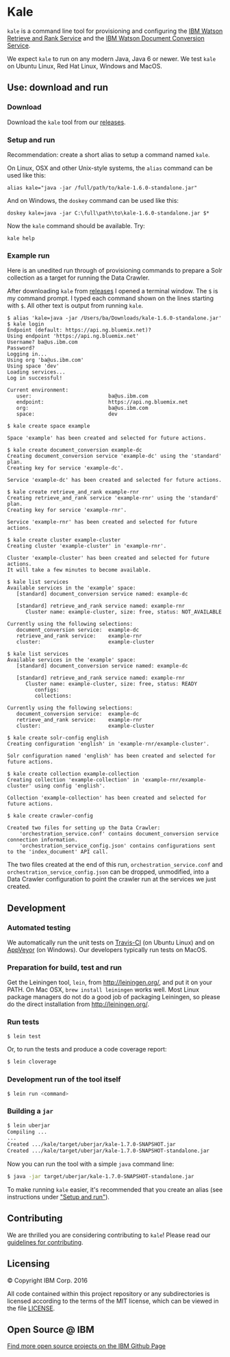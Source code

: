 # Kale

`kale` is a command line tool for provisioning and configuring the [IBM Watson
Retrieve and Rank
Service](http://www.ibm.com/smarterplanet/us/en/ibmwatson/developercloud/retrieve-rank.html)
and the [IBM Watson Document Conversion
Service](http://www.ibm.com/smarterplanet/us/en/ibmwatson/developercloud/document-conversion.html).

We expect `kale` to run on any modern Java, Java 6 or newer.
We test `kale` on Ubuntu Linux, Red Hat Linux, Windows and MacOS.

## Use: download and run

### Download

Download the `kale` tool from our
[releases](https://github.com/IBM-Watson/kale/releases).

### Setup and run

Recommendation: create a short alias to setup a command named `kale`.

On Linux, OSX and other Unix-style systems, the `alias` command can be used like this:

    alias kale="java -jar /full/path/to/kale-1.6.0-standalone.jar"

And on Windows, the `doskey` command can be used like this:

    doskey kale=java -jar C:\full\path\to\kale-1.6.0-standalone.jar $*

Now the `kale` command should be available. Try:

    kale help

### Example run

Here is an unedited run through of provisioning commands to prepare a
Solr collection as a target for running the Data Crawler.

After downloading `kale` from
[releases](https://github.com/IBM-Watson/kale/releases) I opened a
terminal window. The `$` is my command prompt. I typed each command
shown on the lines starting with `$`. All other text is output from
running `kale`.

```
$ alias 'kale=java -jar /Users/ba/Downloads/kale-1.6.0-standalone.jar'
$ kale login
Endpoint (default: https://api.ng.bluemix.net)?
Using endpoint 'https://api.ng.bluemix.net'
Username? ba@us.ibm.com
Password?
Logging in...
Using org 'ba@us.ibm.com'
Using space 'dev'
Loading services...
Log in successful!

Current environment:
   user:                         ba@us.ibm.com
   endpoint:                     https://api.ng.bluemix.net
   org:                          ba@us.ibm.com
   space:                        dev

$ kale create space example

Space 'example' has been created and selected for future actions.

$ kale create document_conversion example-dc
Creating document_conversion service 'example-dc' using the 'standard' plan.
Creating key for service 'example-dc'.

Service 'example-dc' has been created and selected for future actions.

$ kale create retrieve_and_rank example-rnr
Creating retrieve_and_rank service 'example-rnr' using the 'standard' plan.
Creating key for service 'example-rnr'.

Service 'example-rnr' has been created and selected for future actions.

$ kale create cluster example-cluster
Creating cluster 'example-cluster' in 'example-rnr'.

Cluster 'example-cluster' has been created and selected for future actions.
It will take a few minutes to become available.

$ kale list services
Available services in the 'example' space:
   [standard] document_conversion service named: example-dc

   [standard] retrieve_and_rank service named: example-rnr
      Cluster name: example-cluster, size: free, status: NOT_AVAILABLE

Currently using the following selections:
   document_conversion service:  example-dc
   retrieve_and_rank service:    example-rnr
   cluster:                      example-cluster

$ kale list services
Available services in the 'example' space:
   [standard] document_conversion service named: example-dc

   [standard] retrieve_and_rank service named: example-rnr
      Cluster name: example-cluster, size: free, status: READY
         configs:
         collections:

Currently using the following selections:
   document_conversion service:  example-dc
   retrieve_and_rank service:    example-rnr
   cluster:                      example-cluster

$ kale create solr-config english
Creating configuration 'english' in 'example-rnr/example-cluster'.

Solr configuration named 'english' has been created and selected for future actions.

$ kale create collection example-collection
Creating collection 'example-collection' in 'example-rnr/example-cluster' using config 'english'.

Collection 'example-collection' has been created and selected for future actions.

$ kale create crawler-config

Created two files for setting up the Data Crawler:
    'orchestration_service.conf' contains document_conversion service connection information.
    'orchestration_service_config.json' contains configurations sent to the 'index_document' API call.
```

The two files created at the end of this run,
`orchestration_service.conf` and `orchestration_service_config.json`
can be dropped, unmodified, into a Data Crawler configuration to point
the crawler run at the services we just created.

## Development

### Automated testing

We automatically run the unit tests on [Travis-CI](https://travis-ci.org/IBM-Watson/kale) (on Ubuntu Linux) and on [AppVeyor](https://ci.appveyor.com/project/bruceadams/kale) (on Windows). Our developers typically run tests on MacOS.

### Preparation for build, test and run

Get the Leiningen tool, `lein`, from http://leiningen.org/, and put it
on your PATH. On Mac OSX, `brew install leiningen` works well. Most
Linux package managers do not do a good job of packaging Leiningen, so
please do the direct installation from http://leiningen.org/.

### Run tests

```bash
$ lein test
```

Or, to run the tests and produce a code coverage report:

```bash
$ lein cloverage
```

### Development run of the tool itself

```bash
$ lein run <command>
```

### Building a `jar`

```bash
$ lein uberjar
Compiling ...
...
Created .../kale/target/uberjar/kale-1.7.0-SNAPSHOT.jar
Created .../kale/target/uberjar/kale-1.7.0-SNAPSHOT-standalone.jar
```

Now you can run the tool with a simple `java` command line:

```bash
$ java -jar target/uberjar/kale-1.7.0-SNAPSHOT-standalone.jar
```

To make running `kale` easier, it's recommended that you create an alias (see
instructions under ["Setup and run"](#setup-and-run)).

## Contributing

We are thrilled you are considering contributing to <code>kale</code>!
Please read our [guidelines for contributing](CONTRIBUTING.md).

## Licensing

:copyright: Copyright IBM Corp. 2016

All code contained within this project repository or any
subdirectories is licensed according to the terms of the MIT license,
which can be viewed in the file [LICENSE](LICENSE).

## Open Source @ IBM
[Find more open source projects on the IBM Github Page](http://ibm.github.io/)
